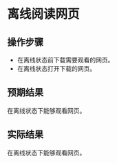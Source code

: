 # 离线阅读网页

## 操作步骤

- 在离线状态前下载需要观看的网页。
- 在离线状态打开下载的网页。

## 预期结果

在离线状态下能够观看网页。

## 实际结果

在离线状态下能够观看网页。

